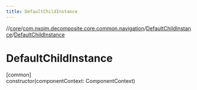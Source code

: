 ```yaml
---
title: DefaultChildInstance
---
```

//[core](../../../index.html)/[com.nxoim.decomposite.core.common.navigation](../index.html)/[DefaultChildInstance](index.html)/[DefaultChildInstance](-default-child-instance.html)



# DefaultChildInstance



[common]\
constructor(componentContext: ComponentContext)




